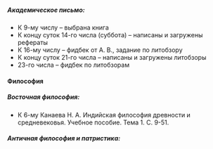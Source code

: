 ##### Академическое письмо: 
- К 9-му числу – выбрана книга
- К концу суток 14-го числа (суббота) – написаны и загружены рефераты  
- К 16-му числу – фидбек от А. В., задание по литобзору  
- К концу суток 21-го числа – написаны и загружены литобзоры    
- 23-го числа – фидбек по литобзорам

#### Философия
##### Восточная философия:
- К 6-му Канаева Н. А. Индийская философия древности и средневековья. Учебное пособие. Тема 1. С. 9-51.
##### Античная философия и патристика:

